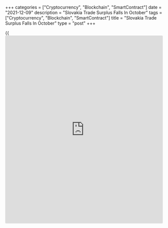 +++
categories = ["Cryptocurrency", "Blockchain", "SmartContract"]
date = "2021-12-09"
description = "Slovakia Trade Surplus Falls In October"
tags = ["Cryptocurrency", "Blockchain", "SmartContract"]
title = "Slovakia Trade Surplus Falls In October"
type = "post"
+++

{{<iframe id="large-banner" src="https://www.bounty.group/#slide=28.0" width="100%" height="600" scrolling="no" style="border: 0px solid rgb(216, 221, 230); border-radius: 3px;">}}

Slovakia's trade surplus decreased in October, data from the Statistical
Office of the Slovak Republic showed on Thursday.

The trade surplus rose to EUR 290.9 million in October from EUR 821.2
million in the same month last year. In September, the trade deficit was
EUR 100.6 million.

Economists had forecast a surplus of EUR 176.3 million.

Exports decreased 2.3 percent annually in October, while imports grew
4.9 percent.

On a seasonally adjusted basis, trade surplus was EUR 95.9 million in
October.

For the January to October period, exports and imports rose by 16.5
percent and 19.1 percent, respectively. Trade surplus was EUR 1.9
billion.

For comments and feedback [contact](https://www.playgroundfx.com/contact/): editorial@rtt[news](https://www.letsplayfx.com/blog/forex-news-website/).com

[Economic News][1]

 **What parts of the world are seeing the best (and worst) economic
performances lately? Click[here][2] to check out our [Econ Scorecard][2]
and find out! See up-to-the-moment [ranking](https://www.playgroundfx.com/blog/crypto-exchange-ranking/)s for the best and worst
performers in [GDP][3], [unemployment rate][4], [inflation][5] and much
more.**

   1. www.rtt[news](https://www.letsplayfx.com/blog/forex-news-website/).com/Content/EconomicNews.aspx
   2. www.rtt[news](https://www.letsplayfx.com/blog/forex-news-website/).com/economic-scorecard/world-rank/PPI/highest-performance.aspx
   3. www.rtt[news](https://www.letsplayfx.com/blog/forex-news-website/).com/economic-scorecard/world-rank/GDP/highest-performance.aspx
   4. www.rtt[news](https://www.letsplayfx.com/blog/forex-news-website/).com/economic-scorecard/world-rank/unemployment-rate/lowest-performance.aspx
   5. www.rtt[news](https://www.letsplayfx.com/blog/forex-news-website/).com/economic-scorecard/world-rank/CPI/highest-performance.aspx